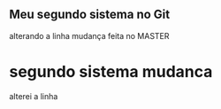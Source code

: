 ## Meu segundo sistema no Git

alterando a linha
mudança feita no MASTER
# segundo sistema mudanca

alterei a linha
